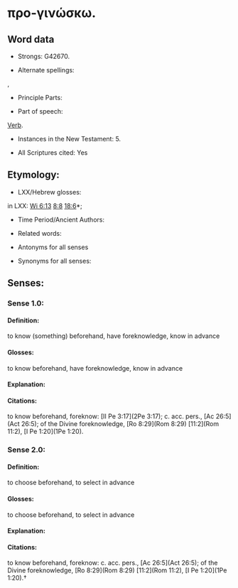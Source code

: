 # προ-γινώσκω.

<!-- Status: S2=NeedsReview -->
<!-- Lexica used for edits: BDAG, FFM, LN, A-S -->

## Word data

* Strongs: G42670.

* Alternate spellings:

,

* Principle Parts: 


* Part of speech: 

[Verb](http://ugg.readthedocs.io/en/latest/verb.html).

* Instances in the New Testament: 5.

* All Scriptures cited: Yes

## Etymology: 


* LXX/Hebrew glosses: 

in LXX: [Wi 6:13](Wis.6.13) [8:8](Wis.8.8) [18:6](Wis.18.6)*;

* Time Period/Ancient Authors: 


* Related words: 

* Antonyms for all senses

* Synonyms for all senses: 


## Senses: 


### Sense  1.0: 

#### Definition: 

to know (something) beforehand, have foreknowledge, know in advance

#### Glosses: 

to know beforehand, have foreknowledge, know in advance

#### Explanation: 


#### Citations: 

to know beforehand, foreknow: [II Pe 3:17](2Pe 3:17); c. acc. pers., [Ac 26:5](Act 26:5); of the Divine foreknowledge, [Ro 8:29](Rom 8:29) [11:2](Rom 11:2), [I Pe 1:20](1Pe 1:20).

### Sense  2.0: 

#### Definition: 

to choose beforehand, to select in advance

#### Glosses: 

to choose beforehand, to select in advance

#### Explanation: 


#### Citations: 

to know beforehand, foreknow: c. acc. pers., [Ac 26:5](Act 26:5); of the Divine foreknowledge, [Ro 8:29](Rom 8:29) [11:2](Rom 11:2), [I Pe 1:20](1Pe 1:20).†